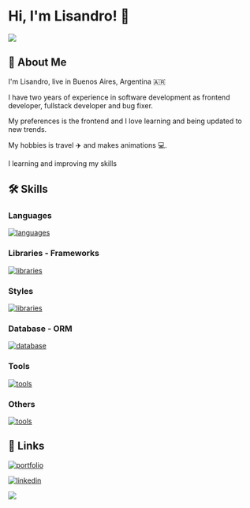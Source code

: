 
# Hi, I'm Lisandro! 👋

![](https://media2.giphy.com/media/QTfX9Ejfra3ZmNxh6B/giphy.gif?cid=ecf05e479ked85xb8g8ruj8um9wonum4pdpb7c2lbjdgg8o7&ep=v1_stickers_search&rid=giphy.gif&ct=s)
## 🚀 About Me

I'm Lisandro, live in Buenos Aires, Argentina 🇦🇷

I have two years of experience in software development as frontend developer, fullstack developer and bug fixer.

My preferences is the frontend and I love learning and being updated to new trends. 

My hobbies is travel ✈️ and makes animations 💻.

I learning and improving my skills
## 🛠 Skills

### Languages

[![languages](https://skillicons.dev/icons?i=html,css,js,typescript,py,graphql&perline=8)](https://skillicons.dev)

### Libraries - Frameworks

[![libraries](https://skillicons.dev/icons?i=react,remix,nextjs,redux,nodejs,express&perline=8)](https://skillicons.dev)

### Styles
[![libraries](https://skillicons.dev/icons?i=sass,bootstrap,materialui,tailwind,styledcomponents&perline=8)](https://skillicons.dev)

### Database - ORM

[![database](https://skillicons.dev/icons?i=mongo,mysql,sequelize,firebase,postgres,sqlite&perline=8)](https://skillicons.dev)

### Tools

[![tools](https://skillicons.dev/icons?i=vite,git,github,heroku,vercel,docker,regex&perline=8)](https://skillicons.dev)

### Others 

[![tools](https://skillicons.dev/icons?i=powershell,babel,visualstudio&perline=8)](https://skillicons.dev)
## 🔗 Links

[![portfolio](https://img.shields.io/badge/my_portfolio-000?style=for-the-badge&logo=ko-fi&logoColor=white)](https://salvareschilisandro.vercel.app/)

[![linkedin](https://img.shields.io/badge/linkedin-0A66C2?style=for-the-badge&logo=linkedin&logoColor=white)](https://www.linkedin.com/in/salvareschilisandro/)

![](https://komarev.com/ghpvc/?username=Slisandro&color=gray&style=for-the-badge)
